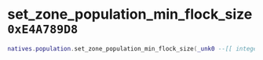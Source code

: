 # set_zone_population_min_flock_size `0xE4A789D8`

```lua
natives.population.set_zone_population_min_flock_size(_unk0 --[[ integer ]], _unk1 --[[ integer ]])
```